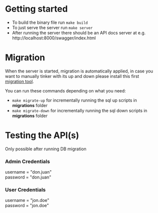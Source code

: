 # Getting started 
- To build the binary file run ```make build```
- To just serve the server run ```make server```
- After running the server there should be an API docs server at e.g. http://localhost:8000/swagger/index.html

# Migration
When the server is started, migration is automatically applied, in case you want to manually tinker with its up and down please install this first [migration tool](https://github.com/golang-migrate).

You can run these commands depending on what you need:
- ```make migrate-up``` for incrementally running the sql up scripts in **migrations** folder
- ```make migrate-down``` for incrementally running the sql down scripts in **migrations** folder

# Testing the API(s)
Only possible after running DB migration

<h3>Admin Credentials</h3>
username = "don.juan"<br>
password = "don.juan"

<h3>User Credentials</h3>
username = "jon.doe"<br>
password = "jon.doe"